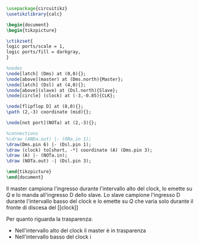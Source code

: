 ```tikz
\usepackage{circuitikz}
\usetikzlibrary{calc}

\begin{document}
\begin{tikzpicture}

\ctikzset{
logic ports/scale = 1,
logic ports/fill = darkgray,
}

%nodes
\node[latch] (Dms) at (0,0){};
\node[above](master) at (Dms.north){Master};
\node[latch] (Dsl) at (4,0){};
\node[above](slave) at (Dsl.north){Slave};
\node[circle] (clock) at (-3,-0.85){CLK};

\node[flipflop D] at (8,0){};
\path (2,-3) coordinate (mid){};

\node[not port](NOTa) at (2,-3){};

%connections
%\draw (ANDa.out) |- (ORa.in 1);
\draw(Dms.pin 6) |- (Dsl.pin 1);
\draw (clock) to[short, -*] coordinate (A) (Dms.pin 3);
\draw (A) |- (NOTa.in);
\draw (NOTa.out) -| (Dsl.pin 3);

\end{tikzpicture}
\end{document}
```
Il master campiona l'ingresso durante l'intervallo alto del clock, lo emette su $Q$ e lo manda all'ingresso D dello slave.
Lo slave campione l'ingresso D durante l'intervallo basso del clock e lo emette su $Q$ che varia solo durante il fronte di discesa del [[clock]]


Per quanto riguarda la trasparenza:
- Nell'intervallo alto del clock il master è in trasparenza
- Nell'intervallo basso del clock i
